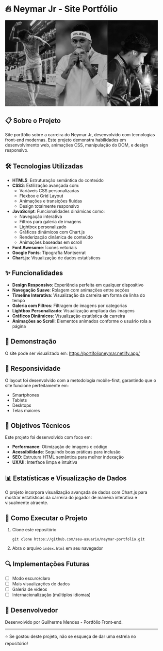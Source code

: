 
# 🔥 Neymar Jr - Site Portfólio

![Preview do Site](assets/ney.jpg)

## 📋 Sobre o Projeto

Site portfólio sobre a carreira do Neymar Jr, desenvolvido com tecnologias front-end modernas. Este projeto demonstra habilidades em desenvolvimento web, animações CSS, manipulação do DOM, e design responsivo.

## 🛠️ Tecnologias Utilizadas

- **HTML5**: Estruturação semântica do conteúdo
- **CSS3**: Estilização avançada com:
  - Variáveis CSS personalizadas
  - Flexbox e Grid Layout
  - Animações e transições fluidas
  - Design totalmente responsivo
- **JavaScript**: Funcionalidades dinâmicas como:
  - Navegação interativa
  - Filtros para galeria de imagens
  - Lightbox personalizado
  - Gráficos dinâmicos com Chart.js
  - Renderização dinâmica de conteúdo
  - Animações baseadas em scroll
- **Font Awesome**: Ícones vetoriais
- **Google Fonts**: Tipografia Montserrat
- **Chart.js**: Visualização de dados estatísticos

## ✨ Funcionalidades

- **Design Responsivo**: Experiência perfeita em qualquer dispositivo
- **Navegação Suave**: Rolagem com animações entre seções
- **Timeline Interativa**: Visualização da carreira em forma de linha do tempo
- **Galeria com Filtros**: Filtragem de imagens por categorias
- **Lightbox Personalizado**: Visualização ampliada das imagens
- **Gráficos Dinâmicos**: Visualização estatística da carreira
- **Animações ao Scroll**: Elementos animados conforme o usuário rola a página

## 🚀 Demonstração

O site pode ser visualizado em: https://portifolioneymar.netlify.app/
## 📱 Responsividade

O layout foi desenvolvido com a metodologia mobile-first, garantindo que o site funcione perfeitamente em:
- Smartphones
- Tablets
- Desktops
- Telas maiores

## 🎯 Objetivos Técnicos

Este projeto foi desenvolvido com foco em:
- **Performance**: Otimização de imagens e código
- **Acessibilidade**: Seguindo boas práticas para inclusão
- **SEO**: Estrutura HTML semântica para melhor indexação
- **UX/UI**: Interface limpa e intuitiva

## 📊 Estatísticas e Visualização de Dados

O projeto incorpora visualização avançada de dados com Chart.js para mostrar estatísticas da carreira do jogador de maneira interativa e visualmente atraente.

## 🔄 Como Executar o Projeto

1. Clone este repositório
   ```
   git clone https://github.com/seu-usuario/neymar-portfolio.git
   ```
2. Abra o arquivo `index.html` em seu navegador
   
## 🔍 Implementações Futuras

- [ ] Modo escuro/claro
- [ ] Mais visualizações de dados
- [ ] Galeria de vídeos
- [ ] Internacionalização (múltiplos idiomas)

## 👤 Desenvolvedor

Desenvolvido por Guilherme Mendes - Portfólio Front-end.

---

⭐ Se gostou deste projeto, não se esqueça de dar uma estrela no repositório!
